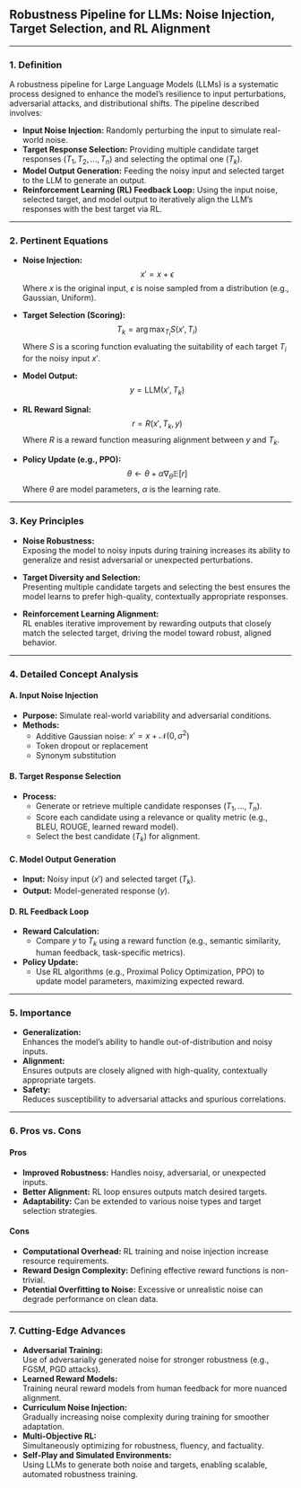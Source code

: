 
## **Robustness Pipeline for LLMs: Noise Injection, Target Selection, and RL Alignment**

---

### **1. Definition**

A robustness pipeline for Large Language Models (LLMs) is a systematic process designed to enhance the model’s resilience to input perturbations, adversarial attacks, and distributional shifts. The pipeline described involves:

- **Input Noise Injection:** Randomly perturbing the input to simulate real-world noise.
- **Target Response Selection:** Providing multiple candidate target responses ($T_1, T_2, ..., T_n$) and selecting the optimal one ($T_k$).
- **Model Output Generation:** Feeding the noisy input and selected target to the LLM to generate an output.
- **Reinforcement Learning (RL) Feedback Loop:** Using the input noise, selected target, and model output to iteratively align the LLM’s responses with the best target via RL.

---

### **2. Pertinent Equations**

- **Noise Injection:**  
  $$ x' = x + \epsilon $$
  Where $x$ is the original input, $\epsilon$ is noise sampled from a distribution (e.g., Gaussian, Uniform).

- **Target Selection (Scoring):**  
  $$ T_k = \arg\max_{T_i} S(x', T_i) $$
  Where $S$ is a scoring function evaluating the suitability of each target $T_i$ for the noisy input $x'$.

- **Model Output:**  
  $$ y = \text{LLM}(x', T_k) $$

- **RL Reward Signal:**  
  $$ r = R(x', T_k, y) $$
  Where $R$ is a reward function measuring alignment between $y$ and $T_k$.

- **Policy Update (e.g., PPO):**  
  $$ \theta \leftarrow \theta + \alpha \nabla_\theta \mathbb{E}[r] $$
  Where $\theta$ are model parameters, $\alpha$ is the learning rate.

---

### **3. Key Principles**

- **Noise Robustness:**  
  Exposing the model to noisy inputs during training increases its ability to generalize and resist adversarial or unexpected perturbations.

- **Target Diversity and Selection:**  
  Presenting multiple candidate targets and selecting the best ensures the model learns to prefer high-quality, contextually appropriate responses.

- **Reinforcement Learning Alignment:**  
  RL enables iterative improvement by rewarding outputs that closely match the selected target, driving the model toward robust, aligned behavior.

---

### **4. Detailed Concept Analysis**

#### **A. Input Noise Injection**

- **Purpose:** Simulate real-world variability and adversarial conditions.
- **Methods:**  
  - Additive Gaussian noise: $x' = x + \mathcal{N}(0, \sigma^2)$  
  - Token dropout or replacement  
  - Synonym substitution

#### **B. Target Response Selection**

- **Process:**  
  - Generate or retrieve multiple candidate responses ($T_1, ..., T_n$).
  - Score each candidate using a relevance or quality metric (e.g., BLEU, ROUGE, learned reward model).
  - Select the best candidate ($T_k$) for alignment.

#### **C. Model Output Generation**

- **Input:** Noisy input ($x'$) and selected target ($T_k$).
- **Output:** Model-generated response ($y$).

#### **D. RL Feedback Loop**

- **Reward Calculation:**  
  - Compare $y$ to $T_k$ using a reward function (e.g., semantic similarity, human feedback, task-specific metrics).
- **Policy Update:**  
  - Use RL algorithms (e.g., Proximal Policy Optimization, PPO) to update model parameters, maximizing expected reward.

---

### **5. Importance**

- **Generalization:**  
  Enhances the model’s ability to handle out-of-distribution and noisy inputs.
- **Alignment:**  
  Ensures outputs are closely aligned with high-quality, contextually appropriate targets.
- **Safety:**  
  Reduces susceptibility to adversarial attacks and spurious correlations.

---

### **6. Pros vs. Cons**

#### **Pros**

- **Improved Robustness:** Handles noisy, adversarial, or unexpected inputs.
- **Better Alignment:** RL loop ensures outputs match desired targets.
- **Adaptability:** Can be extended to various noise types and target selection strategies.

#### **Cons**

- **Computational Overhead:** RL training and noise injection increase resource requirements.
- **Reward Design Complexity:** Defining effective reward functions is non-trivial.
- **Potential Overfitting to Noise:** Excessive or unrealistic noise can degrade performance on clean data.

---

### **7. Cutting-Edge Advances**

- **Adversarial Training:**  
  Use of adversarially generated noise for stronger robustness (e.g., FGSM, PGD attacks).
- **Learned Reward Models:**  
  Training neural reward models from human feedback for more nuanced alignment.
- **Curriculum Noise Injection:**  
  Gradually increasing noise complexity during training for smoother adaptation.
- **Multi-Objective RL:**  
  Simultaneously optimizing for robustness, fluency, and factuality.
- **Self-Play and Simulated Environments:**  
  Using LLMs to generate both noise and targets, enabling scalable, automated robustness training.
